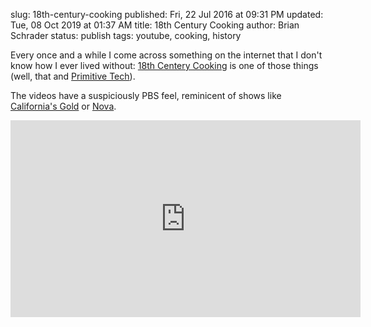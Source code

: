 slug: 18th-century-cooking
published: Fri, 22 Jul 2016 at 09:31 PM
updated: Tue, 08 Oct 2019 at 01:37 AM
title: 18th Century Cooking 
author: Brian Schrader
status: publish
tags: youtube, cooking, history

Every once and a while I come across something on the internet that I don't
know how I ever lived without: [18th Centery Cooking][yt] is one of those
things (well, that and [Primitive Tech][pt]).

The videos have a suspiciously PBS feel, reminicent of shows like [California's Gold][cg] or [Nova][nova]. 

<center><iframe width="560" height="315"
    src="https://www.youtube.com/embed/GsyjNef2ydQ" 
    frameborder="0" allowfullscreen>
</iframe></center>

[nova]: http://www.pbs.org/wgbh/nova/
[cg]: https://blogs.chapman.edu/huell-howser-archives/
[yt]: https://www.youtube.com/watch?v=GsyjNef2ydQ
[pt]: https://primitivetechnology.wordpress.com
